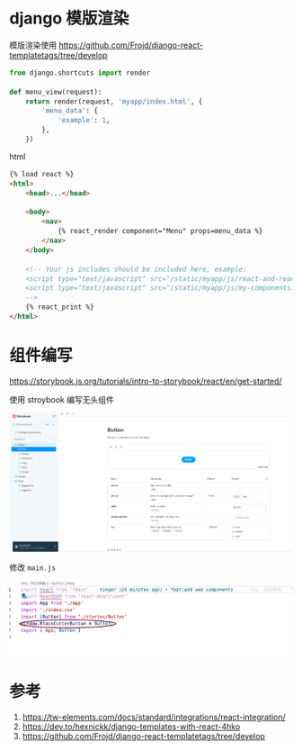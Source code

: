 

# django 模版渲染

模版渲染使用 
https://github.com/Frojd/django-react-templatetags/tree/develop

```python
from django.shortcuts import render

def menu_view(request):
    return render(request, 'myapp/index.html', {
        'menu_data': {
            'example': 1,
        },
    })
```

html

```html
{% load react %}
<html>
    <head>...</head>

    <body>
        <nav>
            {% react_render component="Menu" props=menu_data %}
        </nav>
    </body>

    <!-- Your js includes should be included here, example:
    <script type="text/javascript" src="/static/myapp/js/react-and-react-dom.js"></script>
    <script type="text/javascript" src="/static/myapp/js/my-components.js"></script>
    -->
    {% react_print %}
</html>
```

# 组件编写


https://storybook.js.org/tutorials/intro-to-storybook/react/en/get-started/

使用 stroybook 编写无头组件 



![](attachments/Pasted%20image%2020240719204749.png)



修改 `main.js`

![](attachments/Pasted%20image%2020240719204845.png)


# 参考
1. https://tw-elements.com/docs/standard/integrations/react-integration/
2. https://dev.to/hexnickk/django-templates-with-react-4hko
3. https://github.com/Frojd/django-react-templatetags/tree/develop